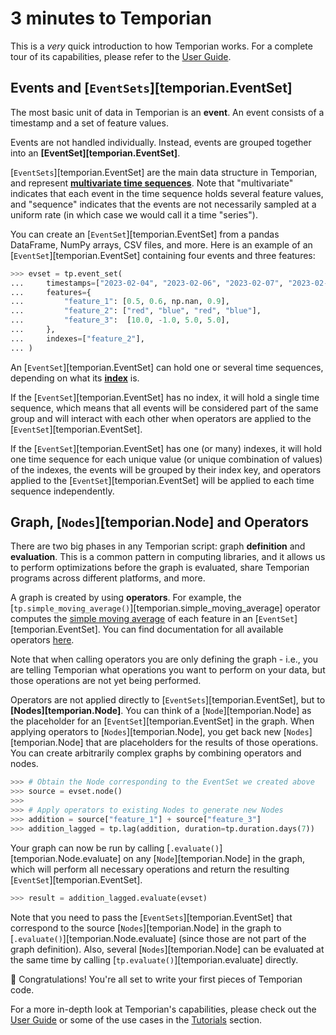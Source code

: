 # 3 minutes to Temporian

This is a _very_ quick introduction to how Temporian works. For a complete tour of its capabilities, please refer to the [User Guide](../user_guide).

## Events and [`EventSets`][temporian.EventSet]

The most basic unit of data in Temporian is an **event**. An event consists of a timestamp and a set of feature values.

Events are not handled individually. Instead, events are grouped together into an **[EventSet][temporian.EventSet]**.

[`EventSets`][temporian.EventSet] are the main data structure in Temporian, and represent **[multivariate time sequences](../user_guide/#what-is-temporal-data)**. Note that "multivariate" indicates that each event in the time sequence holds several feature values, and "sequence" indicates that the events are not necessarily sampled at a uniform rate (in which case we would call it a time "series").

You can create an [`EventSet`][temporian.EventSet] from a pandas DataFrame, NumPy arrays, CSV files, and more. Here is an example of an [`EventSet`][temporian.EventSet] containing four events and three features:

```python
>>> evset = tp.event_set(
...     timestamps=["2023-02-04", "2023-02-06", "2023-02-07", "2023-02-07"],
...     features={
...         "feature_1": [0.5, 0.6, np.nan, 0.9],
...         "feature_2": ["red", "blue", "red", "blue"],
...         "feature_3":  [10.0, -1.0, 5.0, 5.0],
...     },
...     indexes=["feature_2"],
... )

```

An [`EventSet`][temporian.EventSet] can hold one or several time sequences, depending on what its **[index](../user_guide/#index-horizontal-and-vertical-operators)** is.

If the [`EventSet`][temporian.EventSet] has no index, it will hold a single time sequence, which means that all events will be considered part of the same group and will interact with each other when operators are applied to the [`EventSet`][temporian.EventSet].

If the [`EventSet`][temporian.EventSet] has one (or many) indexes, it will hold one time sequence for each unique value (or unique combination of values) of the indexes, the events will be grouped by their index key, and operators applied to the [`EventSet`][temporian.EventSet] will be applied to each time sequence independently.

## Graph, [`Nodes`][temporian.Node] and Operators

There are two big phases in any Temporian script: graph **definition** and **evaluation**. This is a common pattern in computing libraries, and it allows us to perform optimizations before the graph is evaluated, share Temporian programs across different platforms, and more.

A graph is created by using **operators**. For example, the [`tp.simple_moving_average()`][temporian.simple_moving_average] operator computes the [simple moving average](https://en.wikipedia.org/wiki/Moving_average) of each feature in an [`EventSet`][temporian.EventSet]. You can find documentation for all available operators [here](../reference/).

Note that when calling operators you are only defining the graph - i.e., you are telling Temporian what operations you want to perform on your data, but those operations are not yet being performed.

Operators are not applied directly to [`EventSets`][temporian.EventSet], but to **[Nodes][temporian.Node]**. You can think of a [`Node`][temporian.Node] as the placeholder for an [`EventSet`][temporian.EventSet] in the graph. When applying operators to [`Nodes`][temporian.Node], you get back new [`Nodes`][temporian.Node] that are placeholders for the results of those operations. You can create arbitrarily complex graphs by combining operators and nodes.

```python
>>> # Obtain the Node corresponding to the EventSet we created above
>>> source = evset.node()
>>>
>>> # Apply operators to existing Nodes to generate new Nodes
>>> addition = source["feature_1"] + source["feature_3"]
>>> addition_lagged = tp.lag(addition, duration=tp.duration.days(7))

```

<!-- TODO: add image of the generated graph -->

Your graph can now be run by calling [`.evaluate()`][temporian.Node.evaluate] on any [`Node`][temporian.Node] in the graph, which will perform all necessary operations and return the resulting [`EventSet`][temporian.EventSet].

```python
>>> result = addition_lagged.evaluate(evset)

```

Note that you need to pass the [`EventSets`][temporian.EventSet] that correspond to the source [`Nodes`][temporian.Node] in the graph to [`.evaluate()`][temporian.Node.evaluate] (since those are not part of the graph definition). Also, several [`Nodes`][temporian.Node] can be evaluated at the same time by calling [`tp.evaluate()`][temporian.evaluate] directly.

🥳 Congratulations! You're all set to write your first pieces of Temporian code.

For a more in-depth look at Temporian's capabilities, please check out the [User Guide](../user_guide) or some of the use cases in the [Tutorials](../tutorials) section.
